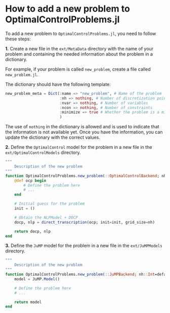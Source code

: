 # How to add a new problem to OptimalControlProblems.jl

To add a new problem to `OptimalControlProblems.jl`, you need to follow these steps:

**1.** Create a new file in the `ext/MetaData` directory with the name of your problem and containing the needed information about the problem in a dictionary. 

For example, if your problem is called `new_problem`, create a file called `new_problem.jl`.

The dictionary should have the following template:

```julia
new_problem_meta = Dict(:name => "new_problem", # Name of the problem
                        :nh => nothing, # Number of discretization points
                        :nvar => nothing, # Number of variables
                        :ncon => nothing, # Number of constraints
                        :minimize => true # Whether the problem is a minimization problem
                        )
```
    
The use of `nothing` in the dictionary is allowed and is used to indicate that the information is not available yet. Once you have the information, you can update the dictionary with the correct values.

**2.** Define the `OptimalControl` model for the problem in a new file in the `ext/OptimalControlModels` directory.

```julia
"""
    Description of the new problem
"""
function OptimalControlProblems.new_problem(::OptimalControlBackend; nh::Int=default_value)
    @def ocp begin
        # Define the problem here
        # ...
    end

    # Initial guess for the problem
    init = () 

    # Obtain the NLPModel + DOCP
    docp, nlp = direct_transcription(ocp; init=init, grid_size=nh)

    return docp, nlp
end
```

**3.** Define the `JuMP` model for the problem in a new file in the `ext/JuMPModels` directory.

```julia
"""
    Description of the new problem
"""
function OptimalControlProblems.new_problem(::JuMPBackend; nh::Int=default_value)
    model = JuMP.Model()

    # Define the problem here
    # ...

    return model
end
```